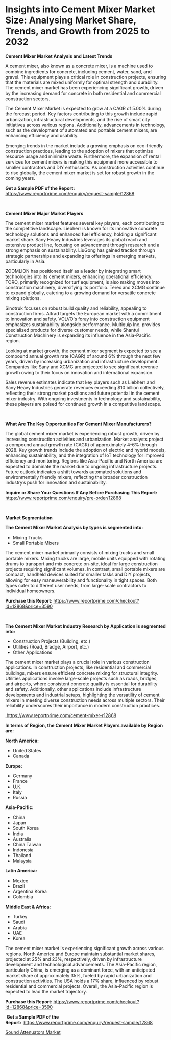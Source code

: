 <p><h1>Insights into Cement Mixer Market Size: Analysing Market Share, Trends, and Growth from 2025 to 2032</h1></p><p><strong>Cement Mixer Market Analysis and Latest Trends</strong></p>
<p><p>A cement mixer, also known as a concrete mixer, is a machine used to combine ingredients for concrete, including cement, water, sand, and gravel. This equipment plays a critical role in construction projects, ensuring that the materials are mixed uniformly for optimal strength and durability. The cement mixer market has been experiencing significant growth, driven by the increasing demand for concrete in both residential and commercial construction sectors.</p><p>The Cement Mixer Market is expected to grow at a CAGR of 5.00% during the forecast period. Key factors contributing to this growth include rapid urbanization, infrastructural developments, and the rise of smart city initiatives across various regions. Additionally, advancements in technology, such as the development of automated and portable cement mixers, are enhancing efficiency and usability.</p><p>Emerging trends in the market include a growing emphasis on eco-friendly construction practices, leading to the adoption of mixers that optimize resource usage and minimize waste. Furthermore, the expansion of rental services for cement mixers is making this equipment more accessible to smaller contractors and DIY enthusiasts. As construction activities continue to rise globally, the cement mixer market is set for robust growth in the coming years.</p></p>
<p><strong>Get a Sample PDF of the Report:&nbsp;</strong> <a href="https://www.reportprime.com/enquiry/request-sample/12868?utm_campaign=2888&utm_medium=2&utm_source=Github&utm_content=ia&utm_term=19032025&utm_id=cement-mixer">https://www.reportprime.com/enquiry/request-sample/12868</a></p>
<p>&nbsp;</p>
<p><strong>Cement Mixer Major Market Players</strong></p>
<p><p>The cement mixer market features several key players, each contributing to the competitive landscape. Liebherr is known for its innovative concrete technology solutions and enhanced fuel efficiency, holding a significant market share. Sany Heavy Industries leverages its global reach and extensive product line, focusing on advancement through research and a strong emphasis on sustainability. LiuGong has gained traction through strategic partnerships and expanding its offerings in emerging markets, particularly in Asia.</p><p>ZOOMLION has positioned itself as a leader by integrating smart technologies into its cement mixers, enhancing operational efficiency. TORO, primarily recognized for turf equipment, is also making moves into construction machinery, diversifying its portfolio. Terex and XCMG continue to expand globally, catering to a growing demand for versatile concrete mixing solutions.</p><p>Sinotruk focuses on robust build quality and reliability, appealing to construction firms. Altrad targets the European market with a commitment to innovation and safety. VOLVO's foray into construction equipment emphasizes sustainability alongside performance. Multiquip Inc. provides specialized products for diverse customer needs, while Shantui Construction Machinery is expanding its influence in the Asia-Pacific region.</p><p>Looking at market growth, the cement mixer segment is expected to see a compound annual growth rate (CAGR) of around 6% through the next few years, driven by increasing urbanization and infrastructure development. Companies like Sany and XCMG are projected to see significant revenue growth owing to their focus on innovation and international expansion.</p><p>Sales revenue estimates indicate that key players such as Liebherr and Sany Heavy Industries generate revenues exceeding $10 billion collectively, reflecting their strong market positions and future potential in the cement mixer industry. With ongoing investments in technology and sustainability, these players are poised for continued growth in a competitive landscape.</p></p>
<p>&nbsp;</p>
<p><strong>What Are The Key Opportunities For Cement Mixer Manufacturers?</strong></p>
<p><p>The global cement mixer market is experiencing robust growth, driven by increasing construction activities and urbanization. Market analysts project a compound annual growth rate (CAGR) of approximately 4-6% through 2028. Key growth trends include the adoption of electric and hybrid models, enhancing sustainability, and the integration of IoT technology for improved efficiency and monitoring. Regions like Asia-Pacific and North America are expected to dominate the market due to ongoing infrastructure projects. Future outlook indicates a shift towards automated solutions and environmentally friendly mixers, reflecting the broader construction industry’s push for innovation and sustainability.</p></p>
<p><strong>Inquire or Share Your Questions If Any Before Purchasing This Report:</strong> <a href="https://www.reportprime.com/enquiry/pre-order/12868?utm_campaign=2888&utm_medium=2&utm_source=Github&utm_content=ia&utm_term=19032025&utm_id=cement-mixer">https://www.reportprime.com/enquiry/pre-order/12868</a></p>
<p>&nbsp;</p>
<p><strong>Market Segmentation</strong></p>
<p><strong>The Cement Mixer Market Analysis by types is segmented into:</strong></p>
<p><ul><li>Mixing Trucks</li><li>Small Portable Mixers</li></ul></p>
<p><p>The cement mixer market primarily consists of mixing trucks and small portable mixers. Mixing trucks are large, mobile units equipped with rotating drums to transport and mix concrete on-site, ideal for large construction projects requiring significant volumes. In contrast, small portable mixers are compact, handheld devices suited for smaller tasks and DIY projects, allowing for easy maneuverability and functionality in tight spaces. Both types cater to different user needs, from large-scale contractors to individual homeowners.</p></p>
<p><strong>Purchase this Report:&nbsp;</strong><a href="https://www.reportprime.com/checkout?id=12868&price=3590&utm_campaign=2888&utm_medium=2&utm_source=Github&utm_content=ia&utm_term=19032025&utm_id=cement-mixer">https://www.reportprime.com/checkout?id=12868&price=3590</a></p>
<p>&nbsp;</p>
<p><strong>The Cement Mixer Market Industry Research by Application is segmented into:</strong></p>
<p><ul><li>Construction Projects (Building, etc.)</li><li>Utilities (Road, Bradge, Airport, etc.)</li><li>Other Applications</li></ul></p>
<p><p>The cement mixer market plays a crucial role in various construction applications. In construction projects, like residential and commercial buildings, mixers ensure efficient concrete mixing for structural integrity. Utilities applications involve large-scale projects such as roads, bridges, and airports, where consistent concrete quality is essential for durability and safety. Additionally, other applications include infrastructure developments and industrial setups, highlighting the versatility of cement mixers in meeting diverse construction needs across multiple sectors. Their reliability underscores their importance in modern construction practices.</p></p>
<p><a href="https://www.reportprime.com/cement-mixer-r12868?utm_campaign=2888&utm_medium=2&utm_source=Github&utm_content=ia&utm_term=19032025&utm_id=cement-mixer">&nbsp;https://www.reportprime.com/cement-mixer-r12868</a></p>
<p><strong>In terms of Region, the Cement Mixer Market Players available by Region are:</strong></p>
<p>
    <p> <strong> North America: </strong>
        <ul>
            <li>United States</li>
            <li>Canada</li>
        </ul>
        </p> 
    <p> <strong> Europe: </strong>
        <ul>
            <li>Germany</li>
            <li>France</li>
            <li>U.K.</li>
            <li>Italy</li>
            <li>Russia</li>
        </ul>
        </p> 
    <p> <strong> Asia-Pacific: </strong>
        <ul>
            <li>China</li>
            <li>Japan</li>
            <li>South Korea</li>
            <li>India</li>
            <li>Australia</li>
            <li>China Taiwan</li>
            <li>Indonesia</li>
            <li>Thailand</li>
            <li>Malaysia</li>
        </ul>
        </p> 
    <p> <strong> Latin America: </strong>
        <ul>
            <li>Mexico</li>
            <li>Brazil</li>
            <li>Argentina Korea</li>
            <li>Colombia</li>
        </ul>
        </p> 
    <p> <strong> Middle East & Africa: </strong>
        <ul>
            <li>Turkey</li>
            <li>Saudi</li>
            <li>Arabia</li>
            <li>UAE</li>
            <li>Korea</li>
        </ul>
    </p>
    </p>
<p><p>The cement mixer market is experiencing significant growth across various regions. North America and Europe maintain substantial market shares, projected at 25% and 23%, respectively, driven by infrastructure development and technological advancements. The Asia-Pacific region, particularly China, is emerging as a dominant force, with an anticipated market share of approximately 35%, fueled by rapid urbanization and construction activities. The USA holds a 17% share, influenced by robust residential and commercial projects. Overall, the Asia-Pacific region is expected to lead the market trajectory.</p></p>
<p><strong>Purchase this Report: </strong><a href="https://www.reportprime.com/checkout?id=12868&price=3590&utm_campaign=2888&utm_medium=2&utm_source=Github&utm_content=ia&utm_term=19032025&utm_id=cement-mixer">https://www.reportprime.com/checkout?id=12868&price=3590</a></p>
<p>&nbsp;<strong>Get a Sample PDF of the Report:&nbsp;&nbsp;</strong><a href="https://www.reportprime.com/enquiry/request-sample/12868?utm_campaign=2888&utm_medium=2&utm_source=Github&utm_content=ia&utm_term=19032025&utm_id=cement-mixer">https://www.reportprime.com/enquiry/request-sample/12868</a></p>
<p><strong></strong></p>
<p><p><a href="https://github.com/MarciaRunte/Market-Research-Report-List-2/blob/main/sound-attenuators-market.md?utm_campaign=2888&utm_medium=2&utm_source=Github&utm_content=ia&utm_term=19032025&utm_id=cement-mixer">Sound Attenuators Market</a></p></p>